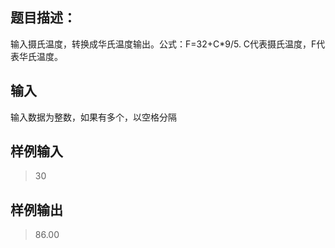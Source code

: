 ## 题目描述： 
输入摄氏温度，转换成华氏温度输出。公式：F=32+C*9/5.  C代表摄氏温度，F代表华氏温度。 

## 输入
输入数据为整数，如果有多个，以空格分隔

## 样例输入
> 30

## 样例输出
> 86.00